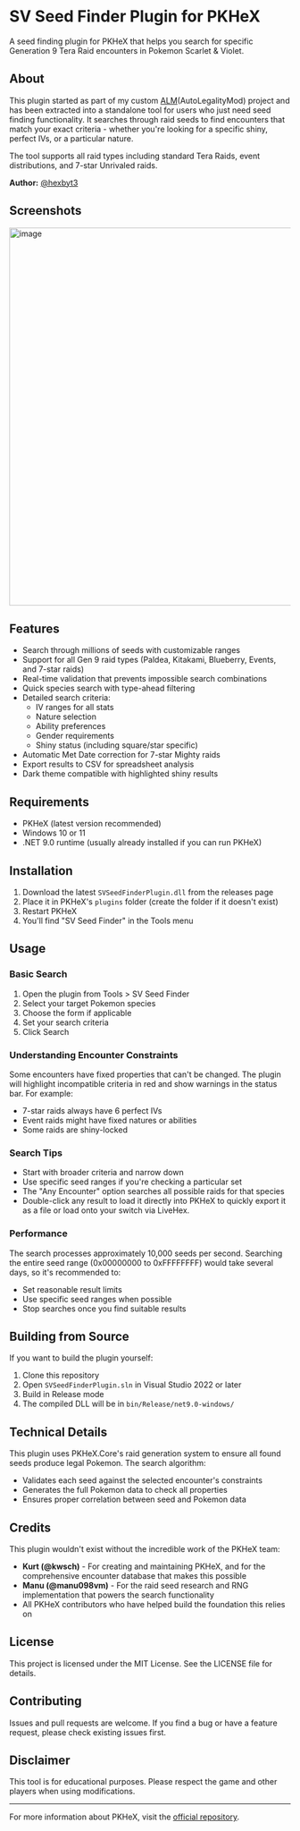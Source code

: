# SV Seed Finder Plugin for PKHeX

A seed finding plugin for PKHeX that helps you search for specific Generation 9 Tera Raid encounters in Pokemon Scarlet & Violet.

## About

This plugin started as part of my custom [ALM](https://github.com/hexbyt3/ALM4SysBot)(AutoLegalityMod) project and has been extracted into a standalone tool for users who just need seed finding functionality. It searches through raid seeds to find encounters that match your exact criteria - whether you're looking for a specific shiny, perfect IVs, or a particular nature.

The tool supports all raid types including standard Tera Raids, event distributions, and 7-star Unrivaled raids.

**Author:** [@hexbyt3](https://github.com/hexbyt3)

## Screenshots
<img width="1016" height="676" alt="image" src="https://github.com/user-attachments/assets/e3f936e8-b9bf-456e-91ea-614247327fb9" />

## Features

- Search through millions of seeds with customizable ranges
- Support for all Gen 9 raid types (Paldea, Kitakami, Blueberry, Events, and 7-star raids)
- Real-time validation that prevents impossible search combinations
- Quick species search with type-ahead filtering
- Detailed search criteria:
  - IV ranges for all stats
  - Nature selection
  - Ability preferences
  - Gender requirements
  - Shiny status (including square/star specific)
- Automatic Met Date correction for 7-star Mighty raids
- Export results to CSV for spreadsheet analysis
- Dark theme compatible with highlighted shiny results

## Requirements

- PKHeX (latest version recommended)
- Windows 10 or 11
- .NET 9.0 runtime (usually already installed if you can run PKHeX)

## Installation

1. Download the latest `SVSeedFinderPlugin.dll` from the releases page
2. Place it in PKHeX's `plugins` folder (create the folder if it doesn't exist)
3. Restart PKHeX
4. You'll find "SV Seed Finder" in the Tools menu

## Usage

### Basic Search
1. Open the plugin from Tools > SV Seed Finder
2. Select your target Pokemon species
3. Choose the form if applicable
4. Set your search criteria
5. Click Search

### Understanding Encounter Constraints

Some encounters have fixed properties that can't be changed. The plugin will highlight incompatible criteria in red and show warnings in the status bar. For example:
- 7-star raids always have 6 perfect IVs
- Event raids might have fixed natures or abilities
- Some raids are shiny-locked

### Search Tips

- Start with broader criteria and narrow down
- Use specific seed ranges if you're checking a particular set
- The "Any Encounter" option searches all possible raids for that species
- Double-click any result to load it directly into PKHeX to quickly export it as a file or load onto your switch via LiveHex.

### Performance

The search processes approximately 10,000 seeds per second. Searching the entire seed range (0x00000000 to 0xFFFFFFFF) would take several days, so it's recommended to:
- Set reasonable result limits
- Use specific seed ranges when possible
- Stop searches once you find suitable results

## Building from Source

If you want to build the plugin yourself:

1. Clone this repository
2. Open `SVSeedFinderPlugin.sln` in Visual Studio 2022 or later
4. Build in Release mode
5. The compiled DLL will be in `bin/Release/net9.0-windows/`

## Technical Details

This plugin uses PKHeX.Core's raid generation system to ensure all found seeds produce legal Pokemon. The search algorithm:
- Validates each seed against the selected encounter's constraints
- Generates the full Pokemon data to check all properties
- Ensures proper correlation between seed and Pokemon data

## Credits

This plugin wouldn't exist without the incredible work of the PKHeX team:
- **Kurt (@kwsch)** - For creating and maintaining PKHeX, and for the comprehensive encounter database that makes this possible
- **Manu (@manu098vm)** - For the raid seed research and RNG implementation that powers the search functionality
- All PKHeX contributors who have helped build the foundation this relies on

## License

This project is licensed under the MIT License. See the LICENSE file for details.

## Contributing

Issues and pull requests are welcome. If you find a bug or have a feature request, please check existing issues first.

## Disclaimer

This tool is for educational purposes. Please respect the game and other players when using modifications.

---

For more information about PKHeX, visit the [official repository](https://github.com/kwsch/PKHeX).
